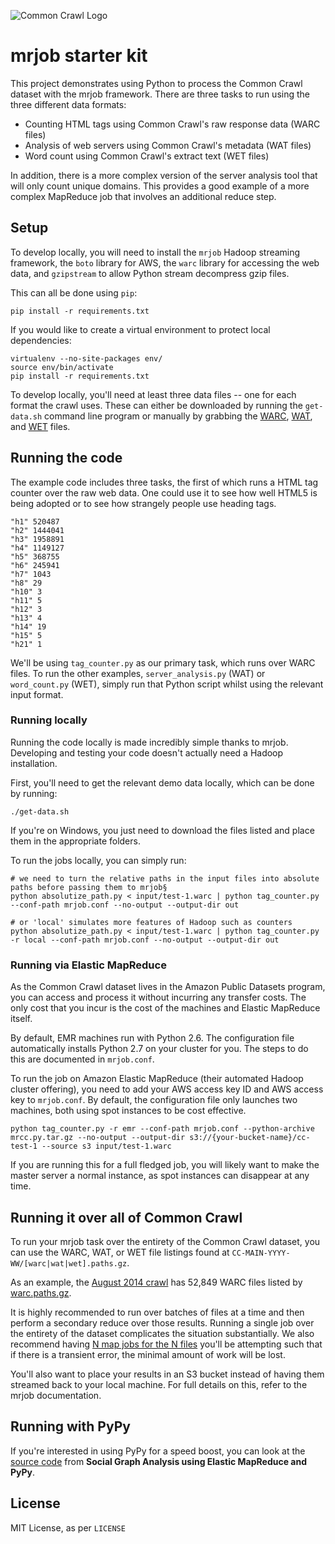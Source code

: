![Common Crawl Logo](http://commoncrawl.org/wp-content/uploads/2012/04/ccLogo.png)

# mrjob starter kit

This project demonstrates using Python to process the Common Crawl dataset with the mrjob framework.
There are three tasks to run using the three different data formats:

+ Counting HTML tags using Common Crawl's raw response data (WARC files)
+ Analysis of web servers using Common Crawl's metadata (WAT files)
+ Word count using Common Crawl's extract text (WET files)

In addition, there is a more complex version of the server analysis tool that will only count unique domains.
This provides a good example of a more complex MapReduce job that involves an additional reduce step.

## Setup

To develop locally, you will need to install the `mrjob` Hadoop streaming framework, the `boto` library for AWS, the `warc` library for accessing the web data, and `gzipstream` to allow Python stream decompress gzip files.

This can all be done using `pip`:

    pip install -r requirements.txt

If you would like to create a virtual environment to protect local dependencies:

    virtualenv --no-site-packages env/
    source env/bin/activate
    pip install -r requirements.txt

To develop locally, you'll need at least three data files -- one for each format the crawl uses.
These can either be downloaded by running the `get-data.sh` command line program or manually by grabbing the [WARC](https://aws-publicdatasets.s3.amazonaws.com/common-crawl/crawl-data/CC-MAIN-2014-35/segments/1408500800168.29/warc/CC-MAIN-20140820021320-00000-ip-10-180-136-8.ec2.internal.warc.gz), [WAT](https://aws-publicdatasets.s3.amazonaws.com/common-crawl/crawl-data/CC-MAIN-2014-35/segments/1408500800168.29/wat/CC-MAIN-20140820021320-00000-ip-10-180-136-8.ec2.internal.warc.wat.gz), and [WET](https://aws-publicdatasets.s3.amazonaws.com/common-crawl/crawl-data/CC-MAIN-2014-35/segments/1408500800168.29/wet/CC-MAIN-20140820021320-00000-ip-10-180-136-8.ec2.internal.warc.wet.gz) files.

## Running the code

The example code includes three tasks, the first of which runs a HTML tag counter over the raw web data.
One could use it to see how well HTML5 is being adopted or to see how strangely people use heading tags.

    "h1" 520487
    "h2" 1444041
    "h3" 1958891
    "h4" 1149127
    "h5" 368755
    "h6" 245941
    "h7" 1043
    "h8" 29
    "h10" 3
    "h11" 5
    "h12" 3
    "h13" 4
    "h14" 19
    "h15" 5
    "h21" 1

We'll be using `tag_counter.py` as our primary task, which runs over WARC files.
To run the other examples, `server_analysis.py` (WAT) or `word_count.py` (WET), simply run that Python script whilst using the relevant input format.

### Running locally

Running the code locally is made incredibly simple thanks to mrjob.
Developing and testing your code doesn't actually need a Hadoop installation.

First, you'll need to get the relevant demo data locally, which can be done by running:

    ./get-data.sh
    
If you're on Windows, you just need to download the files listed and place them in the appropriate folders.

To run the jobs locally, you can simply run:

    # we need to turn the relative paths in the input files into absolute paths before passing them to mrjob§
    python absolutize_path.py < input/test-1.warc | python tag_counter.py --conf-path mrjob.conf --no-output --output-dir out
    
    # or 'local' simulates more features of Hadoop such as counters
    python absolutize_path.py < input/test-1.warc | python tag_counter.py -r local --conf-path mrjob.conf --no-output --output-dir out

### Running via Elastic MapReduce

As the Common Crawl dataset lives in the Amazon Public Datasets program, you can access and process it without incurring any transfer costs.
The only cost that you incur is the cost of the machines and Elastic MapReduce itself.

By default, EMR machines run with Python 2.6.
The configuration file automatically installs Python 2.7 on your cluster for you.
The steps to do this are documented in `mrjob.conf`.

To run the job on Amazon Elastic MapReduce (their automated Hadoop cluster offering), you need to add your AWS access key ID and AWS access key to `mrjob.conf`.
By default, the configuration file only launches two machines, both using spot instances to be cost effective.

    python tag_counter.py -r emr --conf-path mrjob.conf --python-archive mrcc.py.tar.gz --no-output --output-dir s3://{your-bucket-name}/cc-test-1 --source s3 input/test-1.warc

If you are running this for a full fledged job, you will likely want to make the master server a normal instance, as spot instances can disappear at any time.

## Running it over all of Common Crawl

To run your mrjob task over the entirety of the Common Crawl dataset, you can use the WARC, WAT, or WET file listings found at `CC-MAIN-YYYY-WW/[warc|wat|wet].paths.gz`.

As an example, the [August 2014 crawl](http://commoncrawl.org/august-2014-crawl-data-available/) has 52,849 WARC files listed by [warc.paths.gz](https://aws-publicdatasets.s3.amazonaws.com/common-crawl/crawl-data/CC-MAIN-2014-35/warc.paths.gz).

It is highly recommended to run over batches of files at a time and then perform a secondary reduce over those results.
Running a single job over the entirety of the dataset complicates the situation substantially.
We also recommend having [N map jobs for the N files](https://groups.google.com/forum/#!topic/mrjob/o9t5FrgkMCs) you'll be attempting such that if there is a transient error, the minimal amount of work will be lost.

You'll also want to place your results in an S3 bucket instead of having them streamed back to your local machine.
For full details on this, refer to the mrjob documentation.

## Running with PyPy

If you're interested in using PyPy for a speed boost, you can look at the [source code](https://github.com/mcroydon/social-graph-analysis) from **Social Graph Analysis using Elastic MapReduce and PyPy**.

## License

MIT License, as per `LICENSE`
